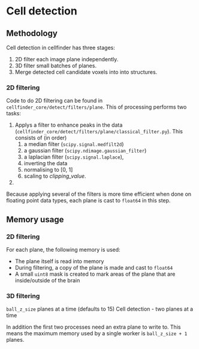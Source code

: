 # Cell detection

## Methodology
Cell detection in cellfinder has three stages:

1. 2D filter each image plane independently.
2. 3D filter small batches of planes.
3. Merge detected cell candidate voxels into into structures.

### 2D filtering
Code to do 2D filtering can be found in ``cellfinder_core/detect/filters/plane``.
This of processing performs two tasks:
1. Applys a filter to enhance peaks in the data (``cellfinder_core/detect/filters/plane/classical_filter.py``).
   This consists of (in order)
   1. a median filter (`scipy.signal.medfilt2d`)
   1. a gaussian filter (`scipy.ndimage.gaussian_filter`)
   1. a laplacian filter (`scipy.signal.laplace`),
   1. inverting the data
   1. normalising to [0, 1]
   1. scaling to *clipping_value*.
1.

   Because applying several of the filters is more time efficient when done on floating point data types, each plane is cast to `float64` in this step.


## Memory usage
### 2D filtering
For each plane, the following memory is used:
- The plane itself is read into memory
- During filtering, a copy of the plane is made and cast to `float64`
- A small `uint8` mask is created to mark areas of the plane that are inside/outside of the brain

### 3D filtering
`ball_z_size` planes at a time (defaults to 15)
Cell detection - two planes at a time

In addition the first two processes need an extra plane to write to.
This means the maximum memory used by a single worker is `ball_z_size + 1` planes.
